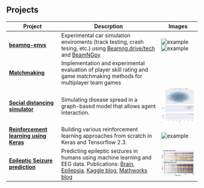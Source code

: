 ## Projects

| Project                                                                                             | Descrption                                                                                                                                                                                                                                                                                                                                                                                                                                                                                                                            | Images                                                                                                               |
|-----------------------------------------------------------------------------------------------------|---------------------------------------------------------------------------------------------------------------------------------------------------------------------------------------------------------------------------------------------------------------------------------------------------------------------------------------------------------------------------------------------------------------------------------------------------------------------------------------------------------------------------------------|----------------------------------------------------------------------------------------------------------------------|
| **[beamng-envs](https://github.com/MonolithAILtd/beamng-envs)**        | Experimental car simulation enviroments (track testing, crash tesing, etc.) using [Beamng.drive/tech](https://www.beamng.com/game/) and [BeamNGpy](https://github.com/BeamNG/BeamNGpy)                                                                                                                                                                                                                                                                                                                                                | ![example](images/beamng_envs_readme_example_267.gif)![example](images/beamng_envs_readme_parallel_example_267.gif) |
| **[Matchmaking](https://github.com/garethjns/matchmaking)**                                         | Implementation and experimental evaluation of player skill rating and game matchmaking methods for multiplayer team games                                                                                                                                                                                                                                                                                                                                                                                                             |                                                                                                                      |
| **[Social distancing simulator](https://github.com/garethjns/social-distancing-sim)**               | Simulating disease spread in a graph-based model that allows agent interaction.                                                                                                                                                                                                                                                                                                                                                                                                                                                       | ![example](images/social_dist_sim_single_simulation_example_267.gif)                                                            |
| **[Reinforcement learning using Keras](https://github.com/garethjns/reinforcement-learning-keras)** | Building various reinforcement learning approaches from scratch in Keras and Tensorflow 2.3.                                                                                                                                                                                                                                                                                                                                                                                                                                          | ![example](images/DDQN_doom_corridor_example_at_8k_readme_example_267.gif)                                           |
| **[Epileptic Seizure prediction](https://github.com/garethjns/Kaggle-EEG)**                         | Predicting epileptic seizures in humans using machine learning and EEG data. Publications: [Brain](https://www.sciencedirect.com/science/article/pii/S0959438816300678), [Epilepsia](https://onlinelibrary.wiley.com/doi/abs/10.1111/epi.16418), [Kaggle blog](https://medium.com/kaggle-blog/seizure-prediction-competition-3rd-place-winners-interview-gareth-jones-5982b9e3956c), [Mathworks blog](https://www.mathworks.com/company/newsletters/articles/using-machine-learning-to-predict-epileptic-seizures-from-eeg-data.html) | ![example](images/RawData_267.png)                                                                                   |
